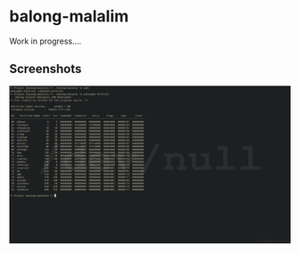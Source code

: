 # balong-malalim

Work in progress....


## Screenshots

![Screenshot for -m option](screenshot_mflag.png)

